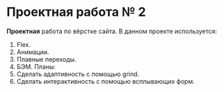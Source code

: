 # Проектная работа № 2
**Проектная** работа по вёрстке сайта. В данном проекте используется:
1. Flex.
2. Анимации.
3. Плавные переходы.
4. БЭМ.
Планы:
1. Сделать адаптивность с помощью grind.
2. Сделать интерактивность с помощью всплывающих форм.
